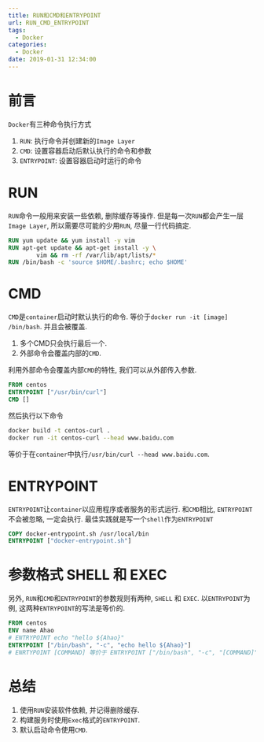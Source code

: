 ```yaml
---
title: RUN和CMD和ENTRYPOINT
url: RUN_CMD_ENTRYPOINT
tags:
  - Docker
categories:
  - Docker
date: 2019-01-31 12:34:00
---
```

# 前言
`Docker`有三种命令执行方式
1. `RUN`: 执行命令并创建新的`Image Layer`
1. `CMD`: 设置容器启动后默认执行的命令和参数
1. `ENTRYPOINT`: 设置容器启动时运行的命令

<!-- more -->

# RUN
`RUN`命令一般用来安装一些依赖, 删除缓存等操作.
但是每一次`RUN`都会产生一层`Image Layer`, 所以需要尽可能的少用`RUN`, 尽量一行代码搞定.
```dockerfile
RUN yum update && yum install -y vim
RUN apt-get update && apt-get install -y \
        vim && rm -rf /var/lib/apt/lists/*
RUN /bin/bash -c 'source $HOME/.bashrc; echo $HOME'
```

# CMD
`CMD`是`container`启动时默认执行的命令.
等价于`docker run -it [image] /bin/bash`.
并且会被覆盖.
1. 多个CMD只会执行最后一个.
1. 外部命令会覆盖内部的`CMD`.

利用外部命令会覆盖内部`CMD`的特性, 我们可以从外部传入参数.
```dockerfile
FROM centos
ENTRYPOINT ["/usr/bin/curl"]
CMD []
```
然后执行以下命令
```bash
docker build -t centos-curl .
docker run -it centos-curl --head www.baidu.com
```
等价于在`container`中执行`/usr/bin/curl --head www.baidu.com`.

# ENTRYPOINT
`ENTRYPOINT`让`container`以应用程序或者服务的形式运行.
和`CMD`相比, `ENTRYPOINT`不会被忽略, 一定会执行.
最佳实践就是写一个`shell`作为`ENTRYPOINT`
```dockerfile
COPY docker-entrypoint.sh /usr/local/bin
ENTRYPOINT ["docker-entrypoint.sh"]
```

# 参数格式 SHELL 和 EXEC
另外, `RUN`和`CMD`和`ENTRYPOINT`的参数规则有两种, `SHELL` 和 `EXEC`.
以`ENTRYPOINT`为例, 这两种`ENTRYPOINT`的写法是等价的.
```dockerfile
FROM centos
ENV name Ahao
# ENTRYPOINT echo "hello ${Ahao}"
ENTRYPOINT ["/bin/bash", "-c", "echo hello ${Ahao}"]
# ENRTYPOINT [COMMAND] 等价于 ENTRYPOINT ["/bin/bash", "-c", "[COMMAND]"]
```

# 总结
1. 使用`RUN`安装软件依赖, 并记得删除缓存.
1. 构建服务时使用`Exec`格式的`ENTRYPOINT`.
1. 默认启动命令使用`CMD`.